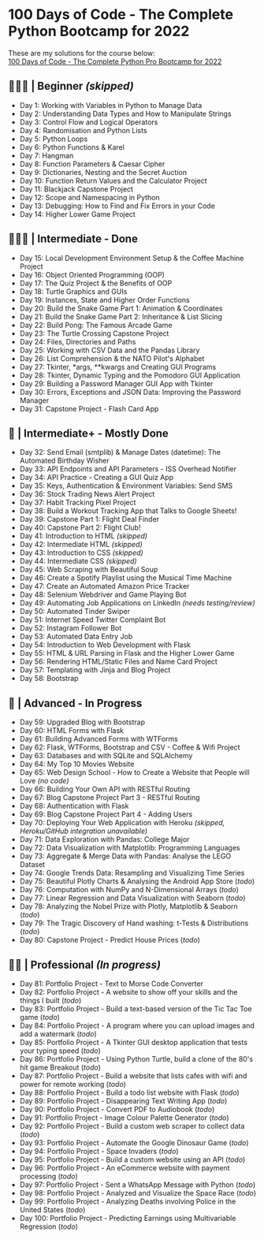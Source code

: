 # 100 Days of Code - The Complete Python Bootcamp for 2022<br>
These are my solutions for the course below:<br>
[100 Days of Code - The Complete Python Pro Bootcamp for 2022](https://www.udemy.com/course/100-days-of-code)

## 👨🏻‍🎓 | Beginner *(skipped)*
- Day 1: Working with Variables in Python to Manage Data
- Day 2: Understanding Data Types and How to Manipulate Strings
- Day 3: Control Flow and Logical Operators
- Day 4: Randomisation and Python Lists
- Day 5: Python Loops
- Day 6: Python Functions & Karel
- Day 7: Hangman
- Day 8: Function Parameters & Caesar Cipher
- Day 9: Dictionaries, Nesting and the Secret Auction
- Day 10: Function Return Values and the Calculator Project
- Day 11: Blackjack Capstone Project
- Day 12: Scope and Namespacing in Python
- Day 13: Debugging: How to Find and Fix Errors in your Code
- Day 14: Higher Lower Game Project

## 🏋🏻‍♂️ | Intermediate - Done
- Day 15: Local Development Environment Setup & the Coffee Machine Project
- Day 16: Object Oriented Programming (OOP)
- Day 17: The Quiz Project & the Benefits of OOP
- Day 18: Turtle Graphics and GUIs
- Day 19: Instances, State and Higher Order Functions
- Day 20: Build the Snake Game Part 1: Animation & Coordinates
- Day 21: Build the Snake Game Part 2: Inheritance & List Slicing
- Day 22: Build Pong: The Famous Arcade Game
- Day 23: The Turtle Crossing Capstone Project
- Day 24: Files, Directories and Paths
- Day 25: Working with CSV Data and the Pandas Library
- Day 26: List Comprehension & the NATO Pilot's Alphabet
- Day 27: Tkinter, *args, **kwargs and Creating GUI Programs
- Day 28: Tkinter, Dynamic Typing and the Pomodoro GUI Application
- Day 29: Building a Password Manager GUI App with Tkinter
- Day 30: Errors, Exceptions and JSON Data: Improving the Password Manager
- Day 31: Capstone Project - Flash Card App

## 💪 | Intermediate+ - Mostly Done
- Day 32: Send Email (smtplib) & Manage Dates (datetime): The Automated Birthday Wisher
- Day 33: API Endpoints and API Parameters - ISS Overhead Notifier
- Day 34: API Practice - Creating a GUI Quiz App
- Day 35: Keys, Authentication & Environment Variables: Send SMS
- Day 36: Stock Trading News Alert Project
- Day 37: Habit Tracking Pixel Project
- Day 38: Build a Workout Tracking App that Talks to Google Sheets!
- Day 39: Capstone Part 1: Flight Deal Finder
- Day 40: Capstone Part 2: Flight Club!
- Day 41: Introduction to HTML *(skipped)*
- Day 42: Intermediate HTML *(skipped)*
- Day 43: Introduction to CSS *(skipped)*
- Day 44: Intermediate CSS *(skipped)*
- Day 45: Web Scraping with Beautiful Soup
- Day 46: Create a Spotify Playlist using the Musical Time Machine
- Day 47: Create an Automated Amazon Price Tracker
- Day 48: Selenium Webdriver and Game Playing Bot
- Day 49: Automating Job Applications on LinkedIn *(needs testing/review)*
- Day 50: Automated Tinder Swiper
- Day 51: Internet Speed Twitter Complaint Bot
- Day 52: Instagram Follower Bot
- Day 53: Automated Data Entry Job
- Day 54: Introduction to Web Development with Flask
- Day 55: HTML & URL Parsing in Flask and the Higher Lower Game
- Day 56: Rendering HTML/Static Files and Name Card Project
- Day 57: Templating with Jinja and Blog Project
- Day 58: Bootstrap

## 🚀 | Advanced - In Progress
- Day 59: Upgraded Blog with Bootstrap
- Day 60: HTML Forms with Flask
- Day 61: Building Advanced Forms with WTForms
- Day 62: Flask, WTForms, Bootstrap and CSV - Coffee & Wifi Project
- Day 63: Databases and with SQLite and SQLAlchemy
- Day 64: My Top 10 Movies Website
- Day 65: Web Design School - How to Create a Website that People will Love *(no code)*
- Day 66: Building Your Own API with RESTful Routing
- Day 67: Blog Capstone Project Part 3 - RESTful Routing
- Day 68: Authentication with Flask
- Day 69: Blog Capstone Project Part 4 - Adding Users
- Day 70: Deploying Your Web Application with Heroku *(skipped, Heroku/GitHub integration unavailable)*
- Day 71: Data Exploration with Pandas: College Major
- Day 72: Data Visualization with Matplotlib: Programming Languages
- Day 73: Aggregate & Merge Data with Pandas: Analyse the LEGO Dataset
- Day 74: Google Trends Data: Resampling and Visualizing Time Series
- Day 75: Beautiful Plotly Charts & Analysing the Android App Store (*todo*)
- Day 76: Computation with NumPy and N-Dimensional Arrays (*todo*)
- Day 77: Linear Regression and Data Visualization with Seaborn (*todo*)
- Day 78: Analyzing the Nobel Prize with Plotly, Matplotlib & Seaborn (*todo*)
- Day 79: The Tragic Discovery of Hand washing: t-Tests & Distributions (*todo*)
- Day 80: Capstone Project - Predict House Prices (*todo*)

## 👨‍💻 | Professional *(In progress)*
- Day 81: Portfolio Project - Text to Morse Code Converter
- Day 82: Portfolio Project - A website to show off your skills and the things I built (*todo*)
- Day 83: Portfolio Project - Build a text-based version of the Tic Tac Toe game (*todo*)
- Day 84: Portfolio Project - A program where you can upload images and add a watermark (*todo*)
- Day 85: Portfolio Project - A Tkinter GUI desktop application that tests your typing speed (*todo*)
- Day 86: Portfolio Project - Using Python Turtle, build a clone of the 80's hit game Breakout (*todo*)
- Day 87: Portfolio Project - Build a website that lists cafes with wifi and power for remote working (*todo*)
- Day 88: Portfolio Project - Build a todo list website with Flask (*todo*)
- Day 89: Portfolio Project - Disappearing Text Writing App (*todo*)
- Day 90: Portfolio Project - Convert PDF to Audiobook (*todo*)
- Day 91: Portfolio Project - Image Colour Palette Generator (*todo*)
- Day 92: Portfolio Project - Build a custom web scraper to collect data (*todo*)
- Day 93: Portfolio Project - Automate the Google Dinosaur Game (*todo*)
- Day 94: Portfolio Project - Space Invaders (*todo*)
- Day 95: Portfolio Project - Build a custom website using an API (*todo*)
- Day 96: Portfolio Project - An eCommerce website with payment processing (*todo*)
- Day 97: Portfolio Project - Sent a WhatsApp Message with Python (*todo*)
- Day 98: Portfolio Project - Analyzed and Visualize the Space Race (*todo*)
- Day 99: Portfolio Project - Analyzing Deaths involving Police in the United States (*todo*)
- Day 100: Portfolio Project - Predicting Earnings using Multivariable Regression (*todo*)